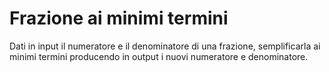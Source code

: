 # Frazione ai minimi termini

 Dati in input il numeratore e il denominatore di una frazione, semplificarla ai minimi termini producendo in output i nuovi numeratore e denominatore. 

